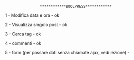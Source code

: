                     ************BOOLPRESS************



1 - Modifica data e ora - ok

2 - Visualizza singolo post - ok

3 - Cerca tag - ok

4 - commenti - ok

5 - form (per passare dati senza chiamate ajax, vedi lezione) -
